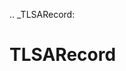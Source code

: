 [//]: # (THE CONTENT BELOW IS GENERATED. DO NOT EDIT.)
.. _TLSARecord:

# TLSARecord
[//]: # (ADD YOUR NOTES BELOW. THESE WILL BE PICKED EVERY TIME THE DOCS ARE REGENERATED. //end)
